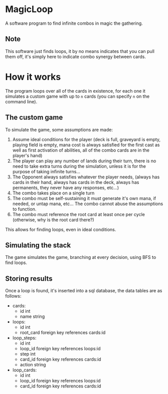 # MagicLoop
A software program to find infinite combos in magic the gathering.

## Note
This software just finds loops, it by no means indicates that you can pull them off, it's simply here to indicate combo synergy between cards.

#  How it works
The program loops over all of the cards in existence, for each one it simulates a custom game with up to `n` cards (you can specify `n` on the command line).

##  The custom game
To simulate the  game, some assumptions are made:
1. Assume ideal conditions for the player (deck is full, graveyard is empty, playing field is empty, mana cost is always satisfied for the first cast as well as first activation of abilities, all of the combo cards are in the player's hand)
2. The player can play any number of lands during their turn, there is no need to take extra turns during the simulation, unless it is for the purpose of taking infinite turns...
3. The Opponent always satisfies whatever the player needs, (always has cards in their hand, always has cards in the deck, always has permanents, they never have any responses, etc...)
4. The combo takes place on a single turn
5. The combo must be self-sustaining it must generate it's own mana, if needed, or untap mana, etc... The combo cannot abuse the assumptions to function.
6. The combo must reference the root card at least once per cycle (otherwise, why is the root card there?)

This allows for finding loops, even in ideal conditions.

## Simulating the stack
The game simulates the game, branching at every decision, using BFS to find loops.

## Storing results
Once a loop is found, it's inserted into a sql database, the data tables are as follows:
* cards:
  * id int
  * name string
* loops:
  * id int
  * root_card foreign key references cards:id
* loop_steps:
  * id int
  * loop_id foreign key references loops:id
  * step int
  * card_id foreign key references cards:id
  * action string
* loop_cards:
  * id int
  * loop_id foreign key references loops:id
  * card_id foreign key references cards:id
